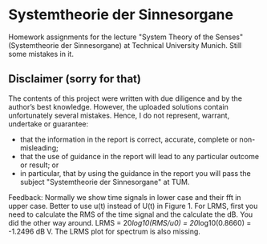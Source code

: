 # Systemtheorie der Sinnesorgane
Homework assignments for the lecture "System Theory of the Senses" (Systemtheorie der Sinnesorgane) at Technical University Munich.
Still some mistakes in it.

## Disclaimer (sorry for that)
The contents of this project were written with due diligence and by the author’s best knowledge.  However, the uploaded solutions contain unfortunately several mistakes.
Hence, I do not represent, warrant, undertake or guarantee:
- that the information in the report is correct, accurate, complete or non-misleading;
- that the use of guidance in the report will lead to any particular outcome or result; or
- in particular, that by using the guidance in the report you will pass the subject "Systemtheorie der Sinnesorgane" at TUM.

Feedback:
Normally we show time signals in lower case and their fft in upper case.
Better to use u(t) instead of U(t) in Figure 1.
For LRMS, first you need to calculate the RMS of the time signal and the calculate the dB. You did the other way around.
LRMS = 20*log10(RMS/u0) = 20*log10(0.8660) = -1.2496 dB V.
The LRMS plot for spectrum is also missing.
